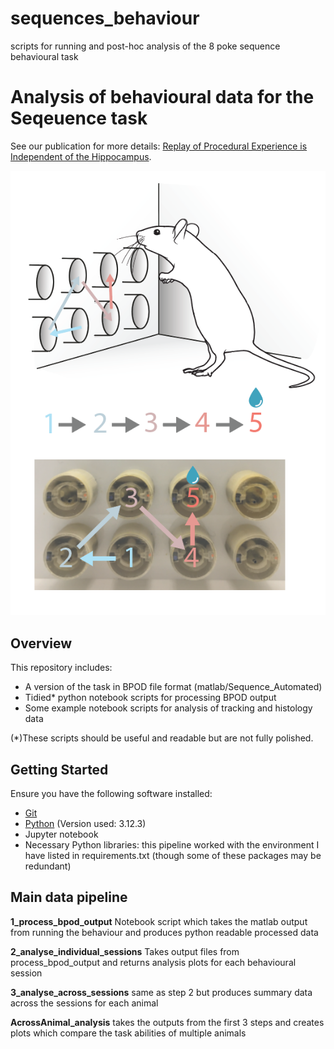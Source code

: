 # sequences_behaviour
scripts for running and post-hoc analysis of the 8 poke sequence behavioural task 


# Analysis of behavioural data for the Seqeuence task 

See our publication for more details: [Replay of Procedural Experience is Independent of the Hippocampus](https://www.biorxiv.org/content/10.1101/2024.06.05.597547v1.full.pdf).

![Task Schematic](images/schematic.png)

## Overview

This repository includes:
- A version of the task in BPOD file format (matlab/Sequence_Automated)
- Tidied* python notebook scripts for processing BPOD output
- Some example notebook scripts for analysis of tracking and histology data 

(*)These scripts should be useful and readable but are not fully polished.

## Getting Started

Ensure you have the following software installed:
- [Git](https://git-scm.com/)
- [Python](https://www.python.org/downloads/)  (Version used: 3.12.3)
- Jupyter notebook
- Necessary Python libraries: this pipeline worked with the environment I have listed in requirements.txt (though some of these packages may be redundant)  

## Main data pipeline

**1_process_bpod_output**
Notebook script which takes the matlab output from running the behaviour and produces python readable processed data 

**2_analyse_individual_sessions**
Takes output files from process_bpod_output and returns analysis plots for each behavioural session

**3_analyse_across_sessions**
same as step 2 but produces summary data across the sessions for each animal 

**AcrossAnimal_analysis**
takes the outputs from the first 3 steps and creates plots which compare the task abilities of multiple animals 
